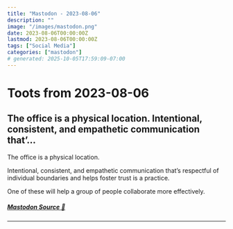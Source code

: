 ```yaml
---
title: "Mastodon - 2023-08-06"
description: ""
image: "/images/mastodon.png"
date: 2023-08-06T00:00:00Z
lastmod: 2023-08-06T00:00:00Z
tags: ["Social Media"]
categories: ["mastodon"]
# generated: 2025-10-05T17:59:09-07:00
---
```


# Toots from 2023-08-06

## The office is a physical location.  Intentional, consistent, and empathetic communication that’...

The office is a physical location.

Intentional, consistent, and empathetic communication that’s respectful of individual boundaries and helps foster trust is a practice.

One of these will help a group of people collaborate more effectively.

##### [Mastodon Source 🐘](https://hachyderm.io/@mweagle/110840094902070276)

---

